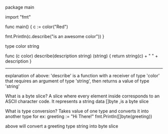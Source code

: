 package main
 
import "fmt"
 
func main() {
   c := color("Red")
 
   fmt.Println(c.describe("is an awesome color"))
}
 
type color string
 
func (c color) describe(description string) (string) {
   return string(c) + " " + description
}
*****************************
explanation of above:
'describe' is a function with a receiver of type 'color' that requires an argument of type 'string', then returns a value of type 'string'


What is a byte slice?
A slice where every element inside corresponds to an ASCII character code.
It represents a string
data []byte ,is a byte slice

What is type conversion?
Takes value of one type and converts it into another type
for ex:
greeting := "Hi There!"
fmt.Println([]byte(greeting))

above will convert a greeting type string into byte slice


